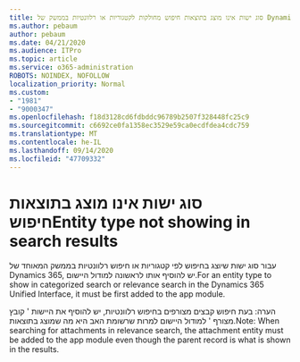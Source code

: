 ```yaml
---
title: סוג ישות אינו מוצג בתוצאות חיפוש מחולקות לקטגוריות או רלוונטיות בממשק של Dynamics 365 מאוחד
ms.author: pebaum
author: pebaum
ms.date: 04/21/2020
ms.audience: ITPro
ms.topic: article
ms.service: o365-administration
ROBOTS: NOINDEX, NOFOLLOW
localization_priority: Normal
ms.custom:
- "1981"
- "9000347"
ms.openlocfilehash: f18d3128cd6fdbddc96789b2507f328448fc25c9
ms.sourcegitcommit: c6692ce0fa1358ec3529e59ca0ecdfdea4cdc759
ms.translationtype: MT
ms.contentlocale: he-IL
ms.lasthandoff: 09/14/2020
ms.locfileid: "47709332"
---
```

# <a name="entity-type-not-showing-in-search-results"></a><span data-ttu-id="e72a7-102">סוג ישות אינו מוצג בתוצאות חיפוש</span><span class="sxs-lookup"><span data-stu-id="e72a7-102">Entity type not showing in search results</span></span>

<span data-ttu-id="e72a7-103">עבור סוג ישות שיוצג בחיפוש לפי קטגוריות או חיפוש רלוונטיות בממשק המאוחד של Dynamics 365, יש להוסיף אותו לראשונה למודול היישום.</span><span class="sxs-lookup"><span data-stu-id="e72a7-103">For an entity type to show in categorized search or relevance search in the Dynamics 365 Unified Interface, it must be first added to the app module.</span></span>

<span data-ttu-id="e72a7-104">הערה: בעת חיפוש קבצים מצורפים בחיפוש רלוונטיות, יש להוסיף את היישות ' קובץ מצורף ' למודול היישום למרות שרשומת האב היא מה שמוצג בתוצאות.</span><span class="sxs-lookup"><span data-stu-id="e72a7-104">Note: When searching for attachments in relevance search, the attachment entity must be added to the app module even though the parent record is what is shown in the results.</span></span>
